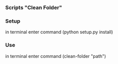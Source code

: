 ### Scripts "Clean Folder"

### Setup
in terminal enter command (python setup.py install)

### Use
in terminal enter command (clean-folder "path")                                                 

